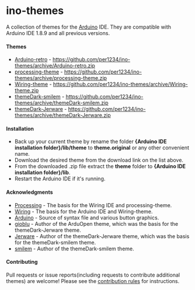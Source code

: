 # ino-themes
A collection of themes for the [Arduino](http://arduino.cc) IDE. They are compatible with Arduino IDE 1.8.9 and all previous versions.


#### Themes
- [Arduino-retro](https://github.com/per1234/ino-themes/tree/Arduino-retro) - https://github.com/per1234/ino-themes/archive/Arduino-retro.zip
- [processing-theme](https://github.com/per1234/ino-themes/tree/processing-theme) - https://github.com/per1234/ino-themes/archive/processing-theme.zip
- [Wiring-theme](https://github.com/per1234/ino-themes/tree/Wiring-theme) - https://github.com/per1234/ino-themes/archive/Wiring-theme.zip
- [themeDark-smilem](https://github.com/per1234/ino-themes/tree/themeDark-smilem) - https://github.com/per1234/ino-themes/archive/themeDark-smilem.zip
- [themeDark-Jerware](https://github.com/per1234/ino-themes/tree/themeDark-Jerware) - https://github.com/per1234/ino-themes/archive/themeDark-Jerware.zip



#### Installation
- Back up your current theme by rename the folder **{Arduino IDE installation folder}/lib/theme** to **theme.original** or any other convenient name.
- Download the desired theme from the download link on the list above.
- From the downloaded .zip file extract the **theme** folder to **{Arduino IDE installation folder}/lib**.
- Restart the Arduino IDE if it's running.


#### Acknowledgments
- [Processing](http://processing.org) - The basis for the Wiring IDE and processing-theme.
- [Wiring](http://wiring.org.co) - The basis for the Arduino IDE and Wiring-theme.
- [Arduino](http://arduino.cc) - Source of syntax file and various button graphics.
- [gioblu](https://github.com/gioblu) - Author of the ArduOpen theme, which was the basis for the themeDark-Jerware theme.
- [Jerware](http://forum.arduino.cc/index.php?action=profile;u=119105) - Author of the themeDark-Jerware theme, which was the basis for the themeDark-smilem theme.
- [smilem](http://forum.arduino.cc/index.php?action=profile;u=224574) - Author of the themeDark-smilem theme.


#### Contributing
Pull requests or issue reports(including requests to contribute additional themes) are welcome! Please see the [contribution rules](https://github.com/per1234/ino-themes/blob/master/.github/CONTRIBUTING.md) for instructions.
